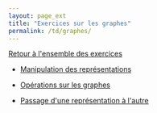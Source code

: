 ```yaml
---
layout: page_ext
title: "Exercices sur les graphes"
permalink: /td/graphes/
---
```


[Retour à l'ensemble des exercices](../)

- [Manipulation des représentations](./representations/)

- [Opérations sur les graphes](./operations/)

- [Passage d'une représentation à l'autre](./conversions/)